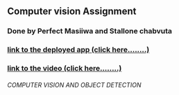 ## Computer vision Assignment 
### Done by Perfect Masiiwa and Stallone chabvuta
### [link to the deployed app (click here........)](https://share.streamlit.io/munyamasiiwa/computer-vision-ass/main/main.py)

### [link to the video (click here........)](	https://www.youtube.com/watch?v=GSrEwLsII78)

###### COMPUTER VISION AND OBJECT DETECTION
